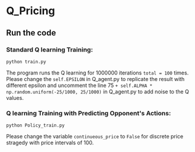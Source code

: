 # Q_Pricing

## Run the code

### Standard Q learning Training:
```
python train.py 
```
The program runs the Q learning for 1000000 iterations `total = 100` times. Please change the `self.EPSILON` in Q_agent.py to replicate the result with different epsilon and uncomment the line 75 `+ self.ALPHA * np.random.uniform(-25/1000, 25/1000)` in Q_agent.py to add noise to the Q values.

### Q learning Training with Predicting Opponent's Actions:
```
python Policy_train.py
```
Please change the variable `continueous_price` to `False` for discrete price stragedy with price intervals of 100.
